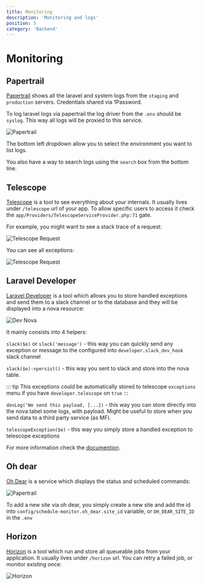 ```yaml
---
title: Monitoring
description: 'Monitoring and logs'
position: 5
category: 'Backend'
---
```


# Monitoring

## Papertrail

[Papertrail](https://my.papertrailapp.com/groups/26091821/events) shows all the laravel and system logs from the `staging` and `production` servers. Credentials shared via 1Password.

To log laravel logs via papertrail the log driver from the `.env` should be `syslog`. This way all logs will be proxied to this service.

![Papertrail](/img/monitoring/papertrail.png)

The bottom left dropdown allow you to select the environment you want to list logs.

You also have a way to search logs using the `search` box from the bottom line.

## Telescope

[Telescope](https://laravel.com/docs/telescope) is a tool to see everything about your internals. It usually lives under `/telescope` url of your app. To allow specific users to access it check the `app/Providers/TelescopeServiceProvider.php:71` gate.

For example, you might want to see a stack trace of a request:

![Telescope Request](/img/monitoring/telescope_req.png)

You can see all exceptions:

![Telescope Request](/img/monitoring/telescope_exceptions.png)

## Laravel Developer

[Laravel Developer](https://github.com/Legacy/laravel-developer) is a tool which allows you to store handled exceptions and send them to a slack channel or to the database and they will be displayed into a nova resource:

![Dev Nova](/img/monitoring/dev_nova.png)

It mainly consists into 4 helpers:

`slack($e)` or `slack('message')` - this way you can quickly send any exception or message to the configured into `developer.slack_dev_hook` slack channel

`slack($e)->persist()` - this way you sent to slack and store into the nova table.

::: tip
This exceptions could be automatically stored to telescope `exceptions` menu if you have `developer.telescope` on `true`
:::

`devLog('We send this payload, [...])` - this way you can store directly into the nova tabel some logs, with payload. Might be useful to store when you send data to a third party service (as MF).

`telescopeException($e)` - this way you simply store a handled exception to telescope exceptions

For more information check the [documention](https://github.com/Legacy/laravel-developer).

## Oh dear

[Oh Dear](https://ohdear.app/sites) is a service which displays the status and scheduled commands:

![Papertrail](/img/monitoring/ohdear.png)

To add a new site via oh dear, you simply create a new site and add the id into `config/schedule-monitor.oh_dear.site_id` variable, or `OH_DEAR_SITE_ID` in the `.env`

## Horizon

[Horizon](https://laravel.com/docs/horizon) is a tool which run and store all queueable jobs from your application. It usually lives under `/horizon` url. You can retry a failed job, or monitor existing once:

![Horizon](/img/monitoring/horizon.png)

